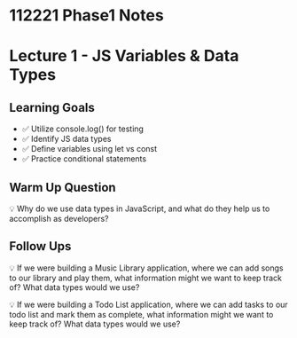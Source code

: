 # 112221 Phase1 Notes

# Lecture 1 - JS Variables & Data Types

## Learning Goals

- ✅ Utilize console.log() for testing
- ✅ Identify JS data types
- ✅ Define variables using let vs const
- ✅ Practice conditional statements

## Warm Up Question

💡 Why do we use data types in JavaScript, and what do they help us to accomplish as developers?

## Follow Ups

💡 If we were building a Music Library application, where we can add songs to our library and play them, what information might we want to keep track of? What data types would we use?


💡 If we were building a Todo List  application, where we can add tasks to our todo list and mark them as complete, what information might we want to keep track of? What data types would we use?